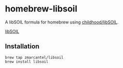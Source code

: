 homebrew-libsoil
================

A libSOIL formula for homebrew using [childhood/libSOIL](https://github.com/childhood/libSOIL).

[libSOIL](http://www.lonesock.net/soil.html)


## Installation

```
brew tap zmarcantel/libsoil
brew install libsoil
```
